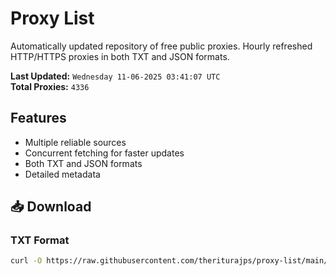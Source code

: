 # Proxy List

Automatically updated repository of free public proxies. Hourly refreshed HTTP/HTTPS proxies in both TXT and JSON formats.

**Last Updated:** `Wednesday 11-06-2025 03:41:07 UTC`  
**Total Proxies:** `4336`

## Features
- Multiple reliable sources
- Concurrent fetching for faster updates
- Both TXT and JSON formats
- Detailed metadata

## 📥 Download

### TXT Format
```bash
curl -O https://raw.githubusercontent.com/theriturajps/proxy-list/main/proxies.txt